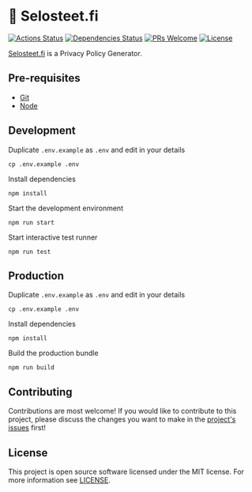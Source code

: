 # 🔏 Selosteet.fi

[![Actions Status][actions-status-badge]][actions-status]
[![Dependencies Status][dependencies-status-badge]][dependencies-status]
[![PRs Welcome][prs-badge]][contributing]
[![License][license-badge]](license)

[Selosteet.fi][selosteet] is a Privacy Policy Generator.

## Pre-requisites

- [Git][git]
- [Node][node]

## Development

Duplicate `.env.example` as `.env` and edit in your details

    cp .env.example .env

Install dependencies

    npm install

Start the development environment

    npm run start

Start interactive test runner

    npm run test

## Production

Duplicate `.env.example` as `.env` and edit in your details

    cp .env.example .env

Install dependencies

    npm install

Build the production bundle

    npm run build

## Contributing

Contributions are most welcome! If you would like to contribute to this project, please discuss the changes you want to make in the [project's issues][issues] first!

## License

This project is open source software licensed under the MIT license. For more information see [LICENSE][license].

[actions-status]: https://github.com/jtiala/selosteet/actions
[actions-status-badge]: https://github.com/jtiala/selosteet/workflows/CI/CD/badge.svg
[dependencies-status]: https://david-dm.org/jtiala/selosteet
[dependencies-status-badge]: https://img.shields.io/david/jtiala/selosteet.svg
[contributing]: #contributing
[prs-badge]: https://img.shields.io/badge/prs-welcome-blue.svg
[license]: https://github.com/jtiala/selosteet/blob/master/LICENSE
[license-badge]: https://img.shields.io/badge/license-MIT-blue.svg
[git]: https://git-scm.com/
[node]: https://nodejs.org/
[issues]: https://github.com/jtiala/selosteet/issues
[selosteet]: https://selosteet.fi/
